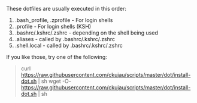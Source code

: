 These dotfiles are usually executed in this order:

1) .bash_profile, .zprofile	- For login shells
2) .profile			- For login shells (KSH)
2) .bashrc/.kshrc/.zshrc	- depending on the shell being used
3) .aliases			 - called by .bashrc/.kshrc/.zshrc
4) .shell.local			 - called by .bashrc/.kshrc/.zshrc

If you like those, try one of the following:

 > curl https://raw.githubusercontent.com/ckujau/scripts/master/dot/install-dot.sh | sh
 > wget -O- https://raw.githubusercontent.com/ckujau/scripts/master/dot/install-dot.sh | sh
